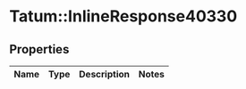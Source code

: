 # Tatum::InlineResponse40330

## Properties
Name | Type | Description | Notes
------------ | ------------- | ------------- | -------------

